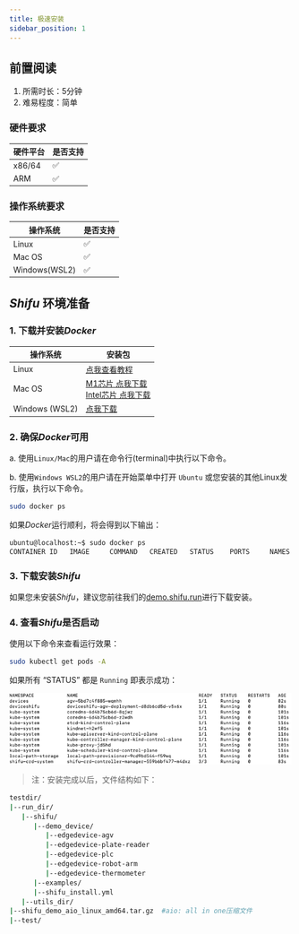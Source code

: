 ```yaml
---
title: 极速安装
sidebar_position: 1
---
```


## 前置阅读

1. 所需时长：5分钟
2. 难易程度：简单

### 硬件要求

| 硬件平台 | 是否支持 |
|--|--|
| x86/64 | :white_check_mark: |
| ARM | :white_check_mark: |

### 操作系统要求

| 操作系统 | 是否支持 |
|--|--|
| Linux | :white_check_mark: |
| Mac OS | :white_check_mark: |
| Windows(WSL2) | :white_check_mark: |

## ***Shifu*** 环境准备
### 1. 下载并安装*Docker*

| 操作系统 | 安装包 |
|--|--|
| Linux | [点我查看教程](https://docs.docker.com/engine/install/#server) |
| Mac OS | [M1芯片 点我下载](https://desktop.docker.com/mac/main/arm64/Docker.dmg)<br/>[Intel芯片 点我下载](https://desktop.docker.com/mac/main/amd64/Docker.dmg) |
| Windows (WSL2) | [点我下载](https://desktop.docker.com/win/main/amd64/Docker%20Desktop%20Installer.exe) |

### 2. 确保*Docker*可用

a. 使用`Linux/Mac`的用户请在命令行(terminal)中执行以下命令。

b. 使用`Windows WSL2`的用户请在开始菜单中打开 `Ubuntu` 或您安装的其他Linux发行版，执行以下命令。

```bash
sudo docker ps
```

如果*Docker*运行顺利，将会得到以下输出：

```shell
ubuntu@localhost:~$ sudo docker ps
CONTAINER ID   IMAGE     COMMAND   CREATED   STATUS    PORTS     NAMES
```

### 3. 下载安装*Shifu*

如果您未安装*Shifu*，建议您前往我们的[demo.shifu.run](https://demo.shifu.run)进行下载安装。

### 4. 查看*Shifu*是否启动

使用以下命令来查看运行效果：

```bash
sudo kubectl get pods -A
```

如果所有 “STATUS” 都是 `Running` 即表示成功：

![Shifu Finished pods](images/shifuFinishPods.png)

>注：安装完成以后，文件结构如下：
```bash
testdir/
|--run_dir/
   |--shifu/
      |--demo_device/
         |--edgedevice-agv
         |--edgedevice-plate-reader
         |--edgedevice-plc
         |--edgedevice-robot-arm
         |--edgedevice-thermometer
      |--examples/
      |--shifu_install.yml
   |--utils_dir/
|--shifu_demo_aio_linux_amd64.tar.gz  #aio: all in one压缩文件
|--test/
```
